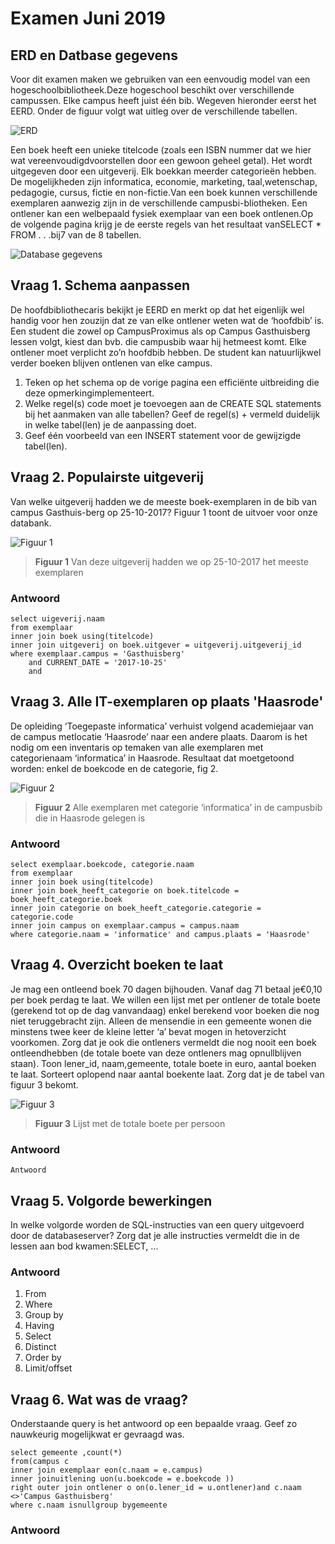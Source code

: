 # Examen Juni 2019
## ERD en Datbase gegevens
Voor dit examen maken we gebruiken van een eenvoudig model van een hogeschoolbibliotheek.Deze hogeschool beschikt over verschillende campussen. Elke campus heeft juist één bib. Wegeven hieronder eerst het EERD. Onder de figuur volgt wat uitleg over de verschillende tabellen.

![ERD](https://github.com/lemmensangeloucll/Databanken-Dataquerying-MBI63x/blob/master/img/ERD.png)

Een boek heeft een unieke titelcode (zoals een ISBN nummer dat we hier wat vereenvoudigdvoorstellen door een gewoon geheel getal). Het wordt uitgegeven door een uitgeverij. Elk boekkan meerder categorieën hebben. De mogelijkheden zijn informatica, economie, marketing, taal,wetenschap, pedagogie, cursus, fictie en non-fictie.Van een boek kunnen verschillende exemplaren aanwezig zijn in de verschillende campusbi-bliotheken. Een ontlener kan een welbepaald fysiek exemplaar van een boek ontlenen.Op de volgende pagina krijg je de eerste regels van het resultaat vanSELECT * FROM . . .bij7 van de 8 tabellen.

![Database gegevens](https://github.com/lemmensangeloucll/Databanken-Dataquerying-MBI63x/blob/master/img/DBPrint.png)
## Vraag 1. Schema aanpassen
De hoofdbibliothecaris bekijkt je EERD en merkt op dat het eigenlijk wel handig voor hen zouzijn dat ze van elke ontlener weten wat de ‘hoofdbib’ is. Een student die zowel op CampusProximus als op Campus Gasthuisberg lessen volgt, kiest dan bvb. die campusbib waar hij hetmeest komt. Elke ontlener moet verplicht zo’n hoofdbib hebben. De student kan natuurlijkwel verder boeken blijven ontlenen van elke campus.

 1. Teken op het schema op de vorige pagina een efficiënte uitbreiding die deze opmerkingimplementeert.
 2. Welke regel(s) code moet je toevoegen aan de CREATE SQL statements bij het aanmaken van alle tabellen? Geef de regel(s) + vermeld duidelijk in welke tabel(len) je de aanpassing doet.
 3. Geef één voorbeeld van een INSERT statement voor de gewijzigde tabel(len).

## Vraag 2. Populairste uitgeverij
Van welke uitgeverij hadden we de meeste boek-exemplaren in de bib van campus Gasthuis-berg op 25-10-2017? Figuur 1 toont de uitvoer voor onze databank.


![Figuur 1](https://github.com/lemmensangeloucll/Databanken-Dataquerying-MBI63x/blob/master/img/Figuur1.png)

> **Figuur 1** Van deze uitgeverij hadden we op 25-10-2017 het meeste exemplaren

### Antwoord
```
select uigeverij.naam
from exemplaar
inner join boek using(titelcode)
inner join uitgeverij on boek.uitgever = uitgeverij.uitgeverij_id
where exemplaar.campus = 'Gasthuisberg' 
	and CURRENT_DATE = '2017-10-25' 
	and 
```

## Vraag 3. Alle IT-exemplaren op plaats 'Haasrode'
De opleiding ‘Toegepaste informatica’ verhuist volgend academiejaar van de campus metlocatie ‘Haasrode’ naar een andere plaats. Daarom is het nodig om een inventaris op temaken van alle exemplaren met categorienaam ‘informatica’ in Haasrode. Resultaat dat moetgetoond worden: enkel de boekcode en de categorie, fig 2.


![Figuur 2](https://github.com/lemmensangeloucll/Databanken-Dataquerying-MBI63x/blob/master/img/Figuur2.png)

> **Figuur 2** Alle exemplaren met categorie ‘informatica’ in de campusbib die in Haasrode gelegen is

### Antwoord
```
select exemplaar.boekcode, categorie.naam
from exemplaar
inner join boek using(titelcode)
inner join boek_heeft_categorie on boek.titelcode = boek_heeft_categorie.boek
inner join categorie on boek_heeft_categorie.categorie = categorie.code
inner join campus on exemplaar.campus = campus.naam
where categorie.naam = 'informatice' and campus.plaats = 'Haasrode'
```

## Vraag 4. Overzicht boeken te laat
Je mag een ontleend boek 70 dagen bijhouden. Vanaf dag 71 betaal je€0,10 per boek perdag te laat. We willen een lijst met per ontlener de totale boete (gerekend tot op de dag vanvandaag) enkel berekend voor boeken die nog niet teruggebracht zijn. Alleen de mensendie in een gemeente wonen die minstens twee keer de kleine letter ‘a’ bevat mogen in hetoverzicht voorkomen. Zorg dat je ook die ontleners vermeldt die nog nooit een boek ontleendhebben (de totale boete van deze ontleners mag opnullblijven staan). Toon lener_id, naam,gemeente, totale boete in euro, aantal boeken te laat. Sorteert oplopend naar aantal boekente laat. Zorg dat je de tabel van figuur 3 bekomt.

![Figuur 3](https://github.com/lemmensangeloucll/Databanken-Dataquerying-MBI63x/blob/master/img/Figuur3.png)

> **Figuur 3** Lijst met de totale boete per persoon

### Antwoord
```
Antwoord
```

## Vraag 5. Volgorde bewerkingen
In welke volgorde worden de SQL-instructies van een query uitgevoerd door de databaseserver? Zorg dat je alle instructies vermeldt die in de lessen aan bod kwamen:SELECT, ...

### Antwoord

 1. From
 2. Where
 3. Group by
 4. Having
 5. Select
 6. Distinct
 7. Order by
 8. Limit/offset

## Vraag 6. Wat was de vraag?
Onderstaande query is het antwoord op een bepaalde vraag. Geef zo nauwkeurig mogelijkwat er gevraagd was.
```
select gemeente ,count(*)
from(campus c
inner join exemplaar eon(c.naam = e.campus)
inner joinuitlening uon(u.boekcode = e.boekcode ))
right outer join ontlener o on(o.lener_id = u.ontlener)and c.naam <>'Campus Gasthuisberg'
where c.naam isnullgroup bygemeente
```

### Antwoord
<!--stackedit_data:
eyJoaXN0b3J5IjpbMjU3MDkzOTYyLC02NDgxOTI5MDAsLTE1OT
ExNDk0MTUsOTk1NjgzMTA4LC0yMTQ1MTIwMTUxXX0=
-->